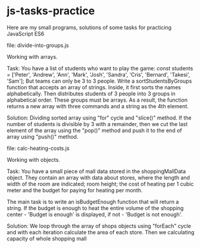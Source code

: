 # js-tasks-practice
Here are my small programs, solutions of some tasks for practicing JavaScript ES6


file: divide-into-groups.js

Working with arrays.

Task:
You have a list of students who want to play the game:
const students = ['Peter', 'Andrew', 'Ann', 'Mark', 'Josh', 'Sandra', 'Cris', 'Bernard', 'Takesi', 'Sam'];
But teams can only be 3 to 3 people. Write a sortStudentsByGroups function that accepts an array of strings.
Inside, it first sorts the names alphabetically. Then distributes students of 3 people into 3 groups in 
alphabetical order. These groups must be arrays. 
As a result, the function returns a new array with three 
commands and a string as the 4th element.

Solution: 
Dividing sorted array using "for" cycle and "slice()" method. If the number of students is divisible by 3 with 
a remainder, then we cut the last element of the array using the "pop()" method and push it to the end of array 
using "push()" method.


file: calc-heating-costs.js

Working with objects.

Task:
You have a small piece of mall data stored in the shoppingMallData object. They contain an array with data 
about stores, where the length and width of the room are indicated; room height; the cost of heating per 1 
cubic meter and the budget for paying for heating per month.

The main task is to write an isBudgetEnough function that will return a string. If the budget is enough to 
heat the entire volume of the shopping center - 'Budget is enough' is displayed, if not - 'Budget is not enough'. 

Solution:
We loop through the array of shops objects using "forEach" cycle and with each iteration calculate the area of each store.
Then we calculating capacity of whole shopping mall 
